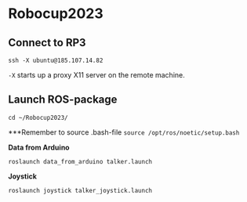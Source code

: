 # Robocup2023

## Connect to RP3
```
ssh -X ubuntu@185.107.14.82
```
```-X``` starts up a proxy X11 server on the remote machine.

## Launch ROS-package

```
cd ~/Robocup2023/
```

***Remember to source .bash-file ```source /opt/ros/noetic/setup.bash```

<b>Data from Arduino</b>
```
roslaunch data_from_arduino talker.launch
```

<b>Joystick</b>
```
roslaunch joystick talker_joystick.launch
```

